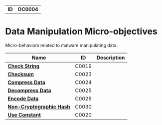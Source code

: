 |||
|---|---|
|**ID**|**OC0004**|


# Data Manipulation Micro-objectives #
Micro-behaviors related to malware manipulating data.

|Name|ID|Description|
|---|---|---|
|[**Check String**](../data-manipulation/check-string.md)|C0019||
|[**Checksum**](../data-manipulation/checksum.md)|C0023||
|[**Compress Data**](../data-manipulation/compress.md)|C0024||
|[**Decompress Data**](../data-manipulation/decompress.md)|C0025||
|[**Encode Data**](../data-manipulation/encode.md)|C0026||
|[**Non-Cryptographic Hash**](../data-manipulation/noncrypto-hash.md)|C0030||
|[**Use Constant**](../data-manipulation/use-constant.md)|C0020||

